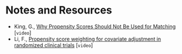 # Notes and Resources

- King, G., [Why Propensity Scores Should Not Be Used for Matching](https://www.youtube.com/watch?v=rBv39pK1iEs) [`video`]
- Li, F., [Propensity score weighting for covariate adjustment in randomized clinical trials](https://www.youtube.com/watch?v=FIyp8Fmr6KA) [`video`]

